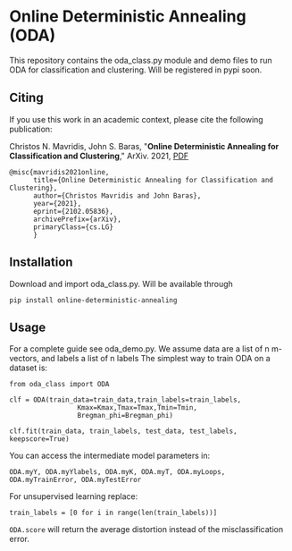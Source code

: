 # Online Deterministic Annealing (ODA)
 
This repository contains the oda_class.py module and demo files to run ODA for classification and clustering.
Will be registered in pypi soon.

## Citing
If you use this work in an academic context, please cite the following publication:

Christos N. Mavridis, John S. Baras, 
"**Online Deterministic Annealing for Classification and Clustering**,"
ArXiv. 2021, [PDF](link_to_pdf)

    @misc{mavridis2021online,
          title={Online Deterministic Annealing for Classification and Clustering}, 
          author={Christos Mavridis and John Baras},
          year={2021},
          eprint={2102.05836},
          archivePrefix={arXiv},
          primaryClass={cs.LG}
          }
	  
## Installation

Download and import oda_class.py.
Will be available through 

    pip install online-deterministic-annealing
	
## Usage

For a complete guide see oda_demo.py.
We assume data are a list of n m-vectors, and labels a list of n labels
The simplest way to train ODA on a dataset is:

    from oda_class import ODA 
    
    clf = ODA(train_data=train_data,train_labels=train_labels,
                     Kmax=Kmax,Tmax=Tmax,Tmin=Tmin,
                     Bregman_phi=Bregman_phi)

    clf.fit(train_data, train_labels, test_data, test_labels, keepscore=True)

You can access the intermediate model parameters in:

    ODA.myY, ODA.myYlabels, ODA.myK, ODA.myT, ODA.myLoops, ODA.myTrainError, ODA.myTestError

For unsupervised learning replace:

    train_labels = [0 for i in range(len(train_labels))] 

`ODA.score` will return the average distortion instead of the misclassification error. 
